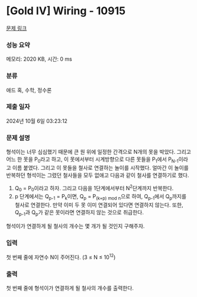 # [Gold IV] Wiring - 10915 

[문제 링크](https://www.acmicpc.net/problem/10915) 

### 성능 요약

메모리: 2020 KB, 시간: 0 ms

### 분류

애드 혹, 수학, 정수론

### 제출 일자

2024년 10월 6일 03:23:12

### 문제 설명

<p>형석이는 너무 심심했기 때문에 큰 원 위에 일정한 간격으로 N개의 못을 박았다. 그리고 어느 한 못을 P<sub>0</sub>라고 하고, 이 못에서부터 시계방향으로 다른 못들을 P<sub>1</sub>에서 P<sub>N-1</sub>이라고 이름 붙였다. 그리고 이 못들을 철사로 연결하는 놀이를 시작했다. 얼마간 이 놀이를 반복하던 형석이는 그렸던 철사들을 모두 없애고 다음과 같이 철사를 연결하기로 했다.</p>

<ol>
	<li>Q<sub>0</sub> = P<sub>0</sub>이라고 하자. 그리고 다음을 1단계에서부터 N<sup>2</sup>단계까지 반복한다.</li>
	<li>p 단계에서는 Q<sub>p-1</sub> = P<sub>k</sub>이면, Q<sub>p</sub> = P<sub>(k+p) mod n</sub>으로 하여, Q<sub>p-1</sub>에서 Q<sub>p</sub>까지를 철사로 연결한다. 만약 이미 두 못 이미 연결되어 있다면 연결하지 않는다. 또한, Q<sub>p-1</sub>과 Q<sub>p</sub>가 같은 못이라면 연결하지 않는 것으로 취급한다.</li>
</ol>

<p>형석이가 연결하게 될 철사의 개수는 몇 개가 될 것인지 구해주자.</p>

### 입력 

 <p>첫 번째 줄에 자연수 N이 주어진다. (3 ≤ N ≤ 10<sup>12</sup>)</p>

### 출력 

 <p>첫 번째 줄에 형석이가 연결하게 될 철사의 개수를 출력한다.</p>

